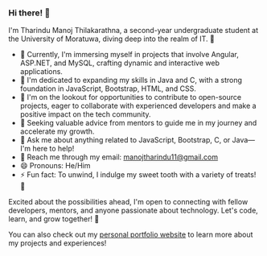 ### Hi there! 👋

I'm Tharindu Manoj Thilakarathna, a second-year undergraduate student at the University of Moratuwa, diving deep into the realm of IT. 🚀

- 🔭 Currently, I'm immersing myself in projects that involve Angular, ASP.NET, and MySQL, crafting dynamic and interactive web applications.
- 🌱 I'm dedicated to expanding my skills in Java and C, with a strong foundation in JavaScript, Bootstrap, HTML, and CSS.
- 👯 I'm on the lookout for opportunities to contribute to open-source projects, eager to collaborate with experienced developers and make a positive impact on the tech community.
- 🤔 Seeking valuable advice from mentors to guide me in my journey and accelerate my growth.
- 💬 Ask me about anything related to JavaScript, Bootstrap, C, or Java—I'm here to help!
- 📧 Reach me through my email: manojtharindu11@gmail.com
- 😄 Pronouns: He/Him
- ⚡ Fun fact: To unwind, I indulge my sweet tooth with a variety of treats! 🍬

Excited about the possibilities ahead, I'm open to connecting with fellow developers, mentors, and anyone passionate about technology. Let's code, learn, and grow together! 🌟

You can also check out my [personal portfolio website](https://manojtharindu11.github.io/CodeAlpha_Personal_Portfolio_Website/) to learn more about my projects and experiences!
